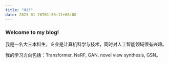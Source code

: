 ```yaml
---
title: "Hi!"
date: 2023-01-26T01:50:11+08:00
---
```


### Welcome to my blog!

我是一名大三本科生，专业是计算机科学与技术，同时对人工智能领域很有兴趣。

我的学习方向包括：Transformer, NeRF, GAN, novel view synthesis, GSN。